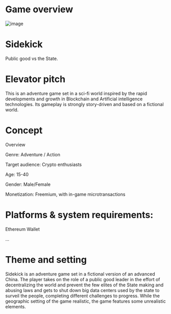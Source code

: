 # Game overview

![image](https://github.com/EngrGord/SideKick/blob/main/assets/futuristic-city-landscape-vector-27449986.jpg)


# Sidekick

Public good vs the State.

# Elevator pitch

This is an adventure game set in a sci-fi world inspired by the rapid developments and growth in Blockchain and Artificial intelligence technologies. Its gameplay is strongly story-driven and based on a fictional world.

# Concept

Overview

Genre: Adventure / Action

Target audience: Crypto enthusiasts

Age: 15-40

Gender: Male/Female

Monetization: Freemium, with in-game microtransactions

# Platforms & system requirements:  

Ethereum Wallet

...

# Theme and setting

Sidekick is an adventure game set in a fictional version of an advanced China. The player takes on the role of a public good leader in the effort of decentralizing the world and prevent the few elites of the State making and abusing laws and gets to shut down big data centers used by the state to surveil the people, completing different challenges to progress. While the geographic setting of the game realistic, the game features some unrealistic  elements.
